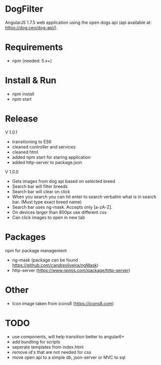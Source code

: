 # DogFilter

AngularJS 1.7.5 web application using the open dogs api (api available at: https://dog.ceo/dog-api/).

# Requirements
+ npm (needed: 5.x+)

# Install & Run
+ npm install
+ npm start

# Release 
V 1.0.1
+ transitioning to ES6
+ cleaned controller and services
+ cleaned html
+ added npm start for staring application
+ added http-server to package.json

V 1.0.0
+ Gets images from dog api based on selected breed
+ Search bar will filter breeds
+ Search bar will clear on click
+ When you search you can hit enter to search verbatim what is in search bar.  (Must type exact breed name)
+ Search bar uses ng-mask.  Accepts only [a-zA-Z].
+ On devices larger than 800px use different css
+ Can click images to open in new tab

# Packages

npm for package management
+ ng-mask (package can be found https://github.com/candreoliveira/ngMask)
+ http-server (https://www.npmjs.com/package/http-server)

# Other 

+ Icon image taken from icons8 (https://icons8.com)

# TODO
+ use components, will help transition better to angular6+
+ add bundling for scripts
+ seperate templates from index.html
+ remove id's that are not needed for css
+ move open api to a simple db, json-server or MVC to sql 

